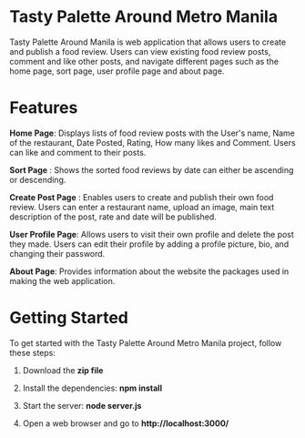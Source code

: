 # Tasty Palette Around Metro Manila
Tasty Palette Around Manila is web application that allows users to create and publish a food review. Users can view existing food review posts, comment and like other posts, and navigate different pages such as the home page, sort page, user profile page and about page.  


# Features
**Home Page**: Displays lists of food review posts with the User's name, Name of the restaurant, Date Posted, Rating, How many likes and Comment. Users can like and comment to their posts. 

**Sort Page** : Shows the sorted food reviews by date can either be ascending or descending. 

**Create Post Page** : Enables users to create and publish their own food review. Users can enter a restaurant name, upload an image, main text description of the post, rate and date will be published.

**User Profile Page**: Allows users to visit their own profile and delete the post they made. Users can edit their profile by adding a profile picture, bio, and changing their password. 

**About Page**: Provides information about the website the packages used in making the web application. 

# Getting Started
To get started with the Tasty Palette Around Metro Manila project, follow these steps:

1. Download the **zip file**

2. Install the dependencies: **npm install**

3. Start the server: **node server.js**

4. Open a web browser and go to **http://localhost:3000/**
